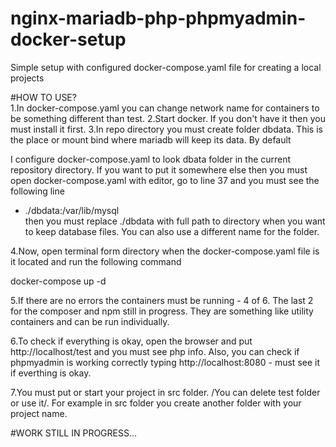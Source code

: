 # nginx-mariadb-php-phpmyadmin-docker-setup
Simple setup with configured docker-compose.yaml file for creating a local projects

#HOW TO USE?<br />
1.In docker-compose.yaml you can change network name for containers to be something different than test.
2.Start docker. If you don't have it then you must install it first.
3.In repo directory you must create folder dbdata. This is the place or mount bind where mariadb will keep its data. By default

I configure docker-compose.yaml to look dbata folder in the current repository directory. If you want to put it somewhere else then
you must open docker-compose.yaml with editor, go to line 37 and you must see the following line<br />
- ./dbdata:/var/lib/mysql<br />
then you must replace ./dbdata with full path to directory when you want to keep database files. You can also use a different name for the folder.

4.Now, open terminal form directory when the docker-compose.yaml file is it located and run the following command<br />

docker-compose up -d<br />

5.If there are no errors the containers must be running - 4 of 6. The last 2 for the composer and npm still in progress. They are something like
utility containers and can be run individually. 

6.To check if everything is okay, open the browser and put http://localhost/test and you must see php info. Also, you can check if phpmyadmin is working correctly
typing http://localhost:8080 - must see it if everthing is okay.

7.You must put or start your project in src folder. /You can delete test folder or use it/. For example in src folder you create another folder with your project name.

#WORK STILL IN PROGRESS...
